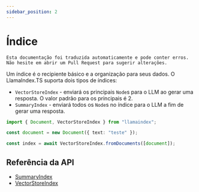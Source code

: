 ```yaml
---
sidebar_position: 2
---
```


# Índice

`Esta documentação foi traduzida automaticamente e pode conter erros. Não hesite em abrir um Pull Request para sugerir alterações.`

Um índice é o recipiente básico e a organização para seus dados. O LlamaIndex.TS suporta dois tipos de índices:

- `VectorStoreIndex` - enviará os principais `Node`s para o LLM ao gerar uma resposta. O valor padrão para os principais é 2.
- `SummaryIndex` - enviará todos os `Node`s no índice para o LLM a fim de gerar uma resposta.

```typescript
import { Document, VectorStoreIndex } from "llamaindex";

const document = new Document({ text: "teste" });

const index = await VectorStoreIndex.fromDocuments([document]);
```

## Referência da API

- [SummaryIndex](../../api/classes/SummaryIndex.md)
- [VectorStoreIndex](../../api/classes/VectorStoreIndex.md)
